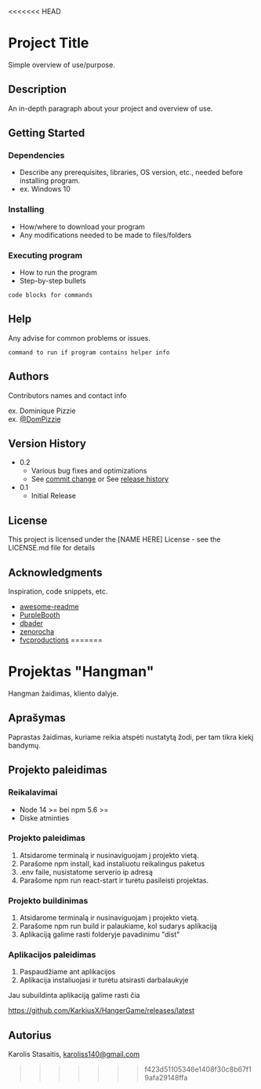 <<<<<<< HEAD
# Project Title

Simple overview of use/purpose.

## Description

An in-depth paragraph about your project and overview of use.

## Getting Started

### Dependencies

* Describe any prerequisites, libraries, OS version, etc., needed before installing program.
* ex. Windows 10

### Installing

* How/where to download your program
* Any modifications needed to be made to files/folders

### Executing program

* How to run the program
* Step-by-step bullets
```
code blocks for commands
```

## Help

Any advise for common problems or issues.
```
command to run if program contains helper info
```

## Authors

Contributors names and contact info

ex. Dominique Pizzie  
ex. [@DomPizzie](https://twitter.com/dompizzie)

## Version History

* 0.2
    * Various bug fixes and optimizations
    * See [commit change]() or See [release history]()
* 0.1
    * Initial Release

## License

This project is licensed under the [NAME HERE] License - see the LICENSE.md file for details

## Acknowledgments

Inspiration, code snippets, etc.
* [awesome-readme](https://github.com/matiassingers/awesome-readme)
* [PurpleBooth](https://gist.github.com/PurpleBooth/109311bb0361f32d87a2)
* [dbader](https://github.com/dbader/readme-template)
* [zenorocha](https://gist.github.com/zenorocha/4526327)
* [fvcproductions](https://gist.github.com/fvcproductions/1bfc2d4aecb01a834b46)
=======
# Projektas "Hangman"

Hangman žaidimas, kliento dalyje.

## Aprašymas

Paprastas žaidimas, kuriame reikia atspėti nustatytą žodi, per tam tikra kiekį bandymų.

## Projekto paleidimas

### Reikalavimai

* Node 14 >= bei npm 5.6 >=
* Diske atminties

### Projekto paleidimas

1. Atsidarome terminalą ir nusinaviguojam į projekto vietą.
2. Parašome npm install, kad instaliuotu reikalingus paketus
3. .env faile, nusistatome serverio ip adresą
4. Parašome npm run react-start ir turėtu pasileisti projektas.


### Projekto buildinimas

1. Atsidarome terminalą ir nusinaviguojam į projekto vietą.
2. Parašome npm run build ir palaukiame, kol sudarys aplikaciją
3. Aplikaciją galime rasti folderyje pavadinimu "dist"

### Aplikacijos paleidimas

1. Paspaudžiame ant aplikacijos
2. Aplikacija instaliuojasi ir turėtu atsirasti darbalaukyje

Jau subuildinta aplikaciją galime rasti čia

https://github.com/KarkiusX/HangerGame/releases/latest

## Autorius

Karolis Stasaitis, karoliss140@gmail.com

>>>>>>> f423d51105346e1408f30c8b67f19afa29148ffa
